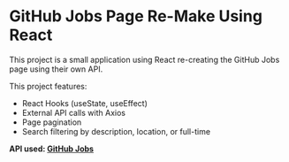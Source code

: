 # GitHub Jobs Page Re-Make Using React

This project is a small application using React re-creating the GitHub Jobs page using their own API.

This project features:

- React Hooks (useState, useEffect)
- External API calls with Axios
- Page pagination
- Search filtering by description, location, or full-time

**API used: [GitHub Jobs](https://jobs.github.com/api)**
